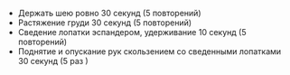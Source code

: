 - Держать шею ровно 30 секунд (5 повторений)
- Растяжение груди 30 секунд (5 повторений)
- Сведение лопатки эспандером, удерживание 10 секунд (5 повторений)
- Поднятие и опускание рук скользением со сведенными лопатками 30 секунд (5 раз )